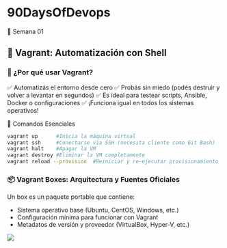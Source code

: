 # 90DaysOfDevops
🚀 Semana 01

## 🚀 Vagrant: Automatización con Shell

### 🎯 ¿Por qué usar Vagrant?
✅ Automatizás el entorno desde cero
✅ Probás sin miedo (podés destruir y volver a levantar en segundos)
✅ Es ideal para testear scripts, Ansible, Docker o configuraciones
✅ ¡Funciona igual en todos los sistemas operativos!

🚀 Comandos Esenciales
```bash
vagrant up      #Inicia la máquina virtual
vagrant ssh     #Conectarse via SSH (necesita cliente como Git Bash)
vagrant halt    #Apagar la VM
vagrant destroy #Eliminar la VM completamente
vagrant reload --provision  #Reiniciar y re-ejecutar provisionamiento
```

### 📦 Vagrant Boxes: Arquitectura y Fuentes Oficiales

Un box es un paquete portable que contiene:
- Sistema operativo base (Ubuntu, CentOS, Windows, etc.)
- Configuración mínima para funcionar con Vagrant
- Metadatos de versión y proveedor (VirtualBox, Hyper-V, etc.)

![](https://codingpackets.com/img/blog/vagrant-from-the-start-to-the-beginning/architecture.svg)


